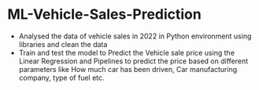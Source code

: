 # ML-Vehicle-Sales-Prediction

* Analysed the data of vehicle sales in 2022 in Python environment using libraries and clean the data
* Train and test the model to Predict the Vehicle sale price using the Linear Regression and Pipelines to predict the price based on different parameters like How much car has been driven, Car manufacturing company, type of fuel etc.
